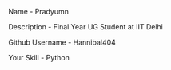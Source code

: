 Name - Pradyumn

Description - Final Year UG Student at IIT Delhi

Github Username - Hannibal404

Your Skill - Python
